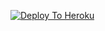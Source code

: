 [![Deploy To Heroku](https://www.herokucdn.com/deploy/button.svg)](https://heroku.com/deploy?template=https://github.com/Source-Ze/ter)
